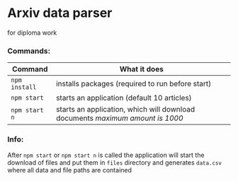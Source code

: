 # Arxiv data parser
for diploma work
### Commands:
Command | What it does
--------|-------------
```npm install``` | installs packages (required to run before start)
```npm start``` | starts an application (default 10 articles)
```npm start n``` | starts an application, which will download <n> documents *maximum amount is 1000*
### Info:
After ```npm start``` or ```npm start n``` is called the application will
start the download of files and put them in ```files``` directory and generates
```data.csv``` where all data and file paths are contained
